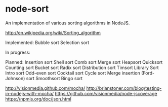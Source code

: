 node-sort
=========

An implementation of various sorting algorithms in NodeJS.

http://en.wikipedia.org/wiki/Sorting_algorithm

Implemented:
    Bubble sort
    Selection sort

In progress:

Planned:
    Insertion sort
    Shell sort
    Comb sort
    Merge sort
    Heapsort
    Quicksort
    Counting sort
    Bucket sort
    Radix sort
    Distribution sort
    Timsort
    Library Sort
    Intro sort
    Odd-even sort
    Cocktail sort
    Cycle sort
    Merge insertion (Ford-Johnson) sort
    Smoothsort
    Bingo sort

http://visionmedia.github.com/mocha/
http://brianstoner.com/blog/testing-in-nodejs-with-mocha/
https://github.com/visionmedia/node-jscoverage
https://npmjs.org/doc/json.html
